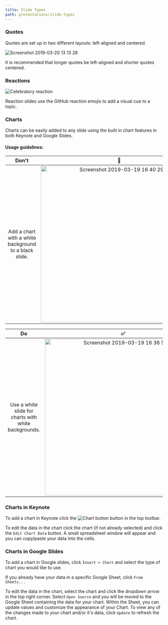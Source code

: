 ```yaml
---
title: Slide Types
path: presentations/slide-types
---
```


### Quotes
Quotes are set up in two different layouts: left-aligned and centered.

![Screenshot 2019-03-20 13 13 28](https://user-images.githubusercontent.com/10384315/54716005-01035180-4b12-11e9-9194-aa355e4610bf.png)

It is recommended that longer quotes be left-aligned and shorter quotes centered.

### Reactions
![Celebratory reaction](https://user-images.githubusercontent.com/10384315/54715873-ac5fd680-4b11-11e9-9141-cd40c6b24fad.png)

Reaction slides use the GitHub reaction emojis to add a visual cue to a topic.

### Charts
Charts can be easily added to any slide using the built in chart features in both Keynote and Google Slides.

<!--
Keynote | Google Slides
:---: | :---:
<img width="500" alt="Keynote screenshot" src="https://user-images.githubusercontent.com/10384315/54648917-487fd400-4a65-11e9-8f44-ebfe471de0ec.png"> | <img width="500" alt="Google Slides screenshot" src="https://user-images.githubusercontent.com/10384315/54709242-63ecec80-4b02-11e9-8a48-86c0a9985a00.png">
-->

#### Usage guidelines:

Don't | 🚫
:---: | :---:
Add a chart with a white background to a black slide. | <img width="500" alt="Screenshot 2019-03-19 16 40 29" src="https://user-images.githubusercontent.com/10384315/54649021-b88e5a00-4a65-11e9-9288-9d2a1c8e9428.png"/>


Do | ✅
:---: | :---:
Use a white slide for charts with white backgrounds. | <img width="500" alt="Screenshot 2019-03-19 16 36 58" src="https://user-images.githubusercontent.com/10384315/54648916-487fd400-4a65-11e9-8e8f-ae4914910617.png"/>

### Charts in Keynote
To add a chart in Keynote click the ![Chart button](https://user-images.githubusercontent.com/10384315/54716264-97377780-4b12-11e9-828f-f006a0679c50.png) button in the top toolbar.

To edit the data in the chart click the chart (if not already selected) and click the `Edit Chart Data` button.
A small spreadsheet window will appear and you can copy/paste your data into the cells.

### Charts in Google Slides
To add a chart in Google slides, click `Insert > Chart` and select the type of chart you would like to use.

If you already have your data in a specific Google Sheet, click `From Sheets...`

To edit the data in the chart, select the chart and click the dropdown arrow in the top right corner. Select `Open Source` and you will be moved to the Google Sheet containing the data for your chart. Within the Sheet, you can update values and customize the appearance of your Chart. To view any of the changes made to your chart and/or it's data, click `Update` to refresh the chart.
